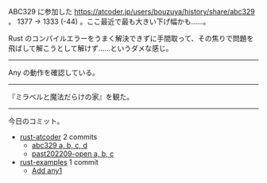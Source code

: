 ABC329 に参加した <https://atcoder.jp/users/bouzuya/history/share/abc329> 。  1377 → 1333 (-44) 。ここ最近で最も大きい下げ幅かも……。

Rust のコンパイルエラーをうまく解決できずに手間取って、その焦りで問題を飛ばして解こうとして解けず……というダメな感じ。

---

Any の動作を確認している。

---

『ミラベルと魔法だらけの家』を観た。

---

今日のコミット。

- [rust-atcoder](https://github.com/bouzuya/rust-atcoder) 2 commits
  - [abc329 a, b, c, d](https://github.com/bouzuya/rust-atcoder/commit/881f8ccd6d8ba12cafb7aaf5567249cbdd2f0349)
  - [past202209-open a, b, c](https://github.com/bouzuya/rust-atcoder/commit/b1d1309634ae9f03d217ce9d257281602ee4be5e)
- [rust-examples](https://github.com/bouzuya/rust-examples) 1 commit
  - [Add any1](https://github.com/bouzuya/rust-examples/commit/b19ba1fd450de6a548884c5262fbfe7c4653df47)
